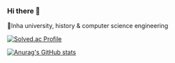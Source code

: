 ### Hi there 👋

🌱Inha university, history & computer science engineering


[![Solved.ac Profile](http://mazassumnida.wtf/api/v2/generate_badge?boj=yxin)](https://solved.ac/yxin/)

[![Anurag's GitHub stats](https://github-readme-stats.vercel.app/api?username=yxxiin)](https://github.com/yxxiin/github-readme-stats)



<!--
**yxxiin/yxxiin** is a ✨ _special_ ✨ repository because its `README.md` (this file) appears on your GitHub profile.

Here are some ideas to get you started:

- 🔭 I’m currently working on ...
- 🌱 I’m currently learning ...
- 👯 I’m looking to collaborate on ...
- 🤔 I’m looking for help with ...
- 💬 Ask me about ...
- 📫 How to reach me: ...
- 😄 Pronouns: ...
- ⚡ Fun fact: ...
-->
